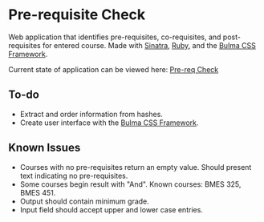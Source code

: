 # Pre-requisite Check

Web application that identifies pre-requisites, co-requisites, and post-requisites for entered course. Made with [Sinatra](http://sinatrarb.com/), [Ruby](http://www.ruby-lang.org/en/), and the [Bulma CSS Framework](https://bulma.io/).

Current state of application can be viewed here: [Pre-req Check](https://pre-req-check.herokuapp.com/)

## To-do

* Extract and order information from hashes.
* Create user interface with the [Bulma CSS Framework](https://bulma.io/).

## Known Issues

* Courses with no pre-requisites return an empty value. Should present text indicating no pre-requisites.
* Some courses begin result with "And". Known courses: BMES 325, BMES 451.
* Output should contain minimum grade.
* Input field should accept upper and lower case entries.